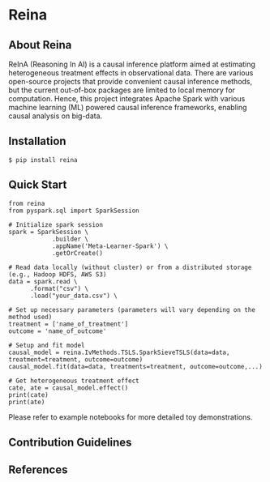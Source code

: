# Reina

## About Reina
ReInA (Reasoning In AI) is a causal inference platform aimed at estimating heterogeneous treatment effects in observational data. There are various open-source projects that provide convenient causal inference methods, but the current out-of-box packages are limited to local memory for computation. Hence, this project integrates Apache Spark with various machine learning (ML) powered causal inference frameworks, enabling causal analysis on big-data.

## Installation
    $ pip install reina
    
## Quick Start
    from reina
    from pyspark.sql import SparkSession

    # Initialize spark session
    spark = SparkSession \
                .builder \
                .appName('Meta-Learner-Spark') \
                .getOrCreate()
    
    # Read data locally (without cluster) or from a distributed storage (e.g., Hadoop HDFS, AWS S3) 
    data = spark.read \
          .format("csv") \
          .load("your_data.csv") \
    
    # Set up necessary parameters (parameters will vary depending on the method used)
    treatment = ['name_of_treatment']
    outcome = 'name_of_outcome'
    
    # Setup and fit model
    causal_model = reina.IvMethods.TSLS.SparkSieveTSLS(data=data, treatment=treatment, outcome=outcome)
    causal_model.fit(data=data, treatments=treatment, outcome=outcome,...)
    
    # Get heterogeneous treatment effect
    cate, ate = causal_model.effect()
    print(cate)
    print(ate)
    
Please refer to example notebooks for more detailed toy demonstrations.

## Contribution Guidelines

## References
